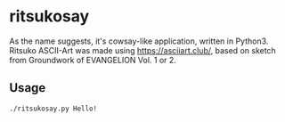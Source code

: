 # ritsukosay
As the name suggests, it's cowsay-like application, written in Python3. Ritsuko ASCII-Art was made using https://asciiart.club/, based on sketch from Groundwork of EVANGELION Vol. 1 or 2.

## Usage
`./ritsukosay.py Hello!`
